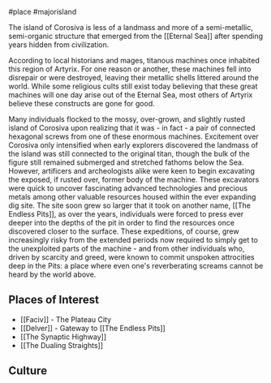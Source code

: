 #place #majorisland 

The island of Corosiva is less of a landmass and more of a semi-metallic, semi-organic structure that emerged from the [[Eternal Sea]] after spending years hidden from civilization. 

According to local historians and mages, titanous machines once inhabited this region of Artyrix. For one reason or another, these machines fell into disrepair or were destroyed, leaving their metallic shells littered around the world. While some religious cults still exist today believing that these great machines will one day arise out of the Eternal Sea, most others of Artyrix believe these constructs are gone for good.

Many individuals flocked to the mossy, over-grown, and slightly rusted island of Corosiva upon realizing that it was - in fact - a pair of connected hexagonal screws from one of these enormous machines. Excitement over Corosiva only intensified when early explorers discovered the landmass of the island was still connected to the original titan, though the bulk of the figure still remained submerged and stretched fathoms below the Sea. However, artificers and archeologists alike were keen to begin excavating the exposed, if rusted over, former body of the machine. These excavators were quick to uncover fascinating advanced technologies and precious metals among other valuable resources housed within the ever expanding dig site. The site soon grew so larger that it took on another name, [[The Endless Pits]], as over the years, individuals were forced to press ever deeper into the depths of the pit in order to find the resources once discovered closer to the surface. These expeditions, of course, grew increasingly risky from the extended periods now required to simply get to the unexploited parts of the machine - and from other individuals who, driven by scarcity and greed, were known to commit unspoken attrocities deep in the Pits: a place where even one's reverberating screams cannot be heard by the  world above.

## Places of Interest

- [[Faciv]] - The Plateau City
- [[Delver]] - Gateway to [[The Endless Pits]]
- [[The Synaptic Highway]]
- [[The Dualing Straights]]

## Culture

